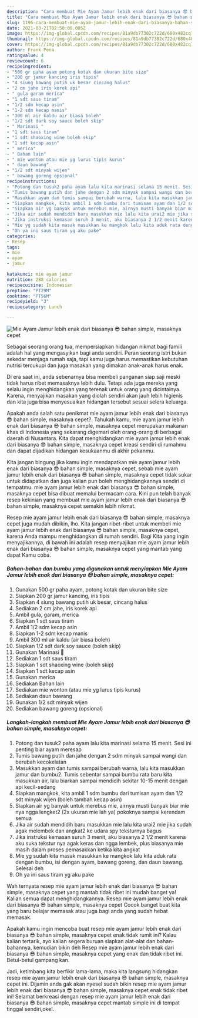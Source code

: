 ```yaml
---
description: "Cara membuat Mie Ayam Jamur lebih enak dari biasanya 😎 bahan simple, masaknya cepet Sederhana Untuk Jualan"
title: "Cara membuat Mie Ayam Jamur lebih enak dari biasanya 😎 bahan simple, masaknya cepet Sederhana Untuk Jualan"
slug: 1196-cara-membuat-mie-ayam-jamur-lebih-enak-dari-biasanya-bahan-simple-masaknya-cepet-sederhana-untuk-jualan
date: 2021-03-21T02:50:00.005Z
image: https://img-global.cpcdn.com/recipes/81a9db77302c722d/680x482cq70/mie-ayam-jamur-lebih-enak-dari-biasanya-😎-bahan-simple-masaknya-cepet-foto-resep-utama.jpg
thumbnail: https://img-global.cpcdn.com/recipes/81a9db77302c722d/680x482cq70/mie-ayam-jamur-lebih-enak-dari-biasanya-😎-bahan-simple-masaknya-cepet-foto-resep-utama.jpg
cover: https://img-global.cpcdn.com/recipes/81a9db77302c722d/680x482cq70/mie-ayam-jamur-lebih-enak-dari-biasanya-😎-bahan-simple-masaknya-cepet-foto-resep-utama.jpg
author: Frank Pena
ratingvalue: 4
reviewcount: 6
recipeingredient:
- "500 gr paha ayam potong kotak dan ukuran bite size"
- "200 gr jamur kancing iris tipis"
- "4 siung bawang putih uk besar cincang halus"
- "2 cm jahe iris korek api"
- " gula garam merica"
- "1 sdt saus tiram"
- "1/2 sdm kecap asin"
- "1-2 sdm kecap manis"
- "300 ml air kaldu air biasa boleh"
- "1/2 sdt dark soy sauce boleh skip"
- " Marinasi "
- "1 sdt saus tiram"
- "1 sdt shaoxing wine boleh skip"
- "1 sdt kecap asin"
- " merica"
- " Bahan lain"
- " mie wonton atau mie yg lurus tipis kurus"
- " daun bawang"
- "1/2 sdt minyak wijen"
- " bawang goreng opsional"
recipeinstructions:
- "Potong dan tusuk2 paha ayam lalu kita marinasi selama 15 menit. Sesi ini penting biar ayam meresap"
- "Tumis bawang putih dan jahe dengan 2 sdm minyak sampai wangi dan berubah kecokelatan"
- "Masukkan ayam dan tumis sampai berubah warna, lalu kita masukkan jamur dan bumbu2. Tumis sebentar sampai bumbu rata baru kita masukkan air, lalu biarkan sampai mendidih sekitar 10-15 menit dengan api kecil-sedang"
- "Siapkan mangkok, kita ambil 1 sdm bumbu dari tumisan ayam dan 1/2 sdt minyak wijen (boleh tambah kecap asin)"
- "Siapkan air yg banyak untuk merebus mie, airnya musti banyak biar mie nya ngga lengket2 (2x ukuran mie lah ya) pokoknya sampai kerendam semua"
- "Jika air sudah mendidih baru masukkan mie lalu kita urai2 mie jika sudah agak melembek dan angkat2 ke udara spy teksturnya bagus"
- "Jika instruksi kemasan suruh 3 menit, aku biasanya 2 1/2 menit karena aku suka tekstur nya agak keras dan ngga lembek, plus biasanya mie masih dalam proses pemasakkan ketika kita angkat"
- "Mie yg sudah kita masak masukkan ke mangkok lalu kita aduk rata dengan bumbu, isi dengan ayam, bawang goreng, dan daun bawang. Selesai deh"
- "Oh ya ini saus tiram yg aku pake"
categories:
- Resep
tags:
- mie
- ayam
- jamur

katakunci: mie ayam jamur 
nutrition: 288 calories
recipecuisine: Indonesian
preptime: "PT29M"
cooktime: "PT56M"
recipeyield: "3"
recipecategory: Lunch

---
```



![Mie Ayam Jamur lebih enak dari biasanya 😎 bahan simple, masaknya cepet](https://img-global.cpcdn.com/recipes/81a9db77302c722d/680x482cq70/mie-ayam-jamur-lebih-enak-dari-biasanya-😎-bahan-simple-masaknya-cepet-foto-resep-utama.jpg)

Sebagai seorang orang tua, mempersiapkan hidangan nikmat bagi famili adalah hal yang mengasyikan bagi anda sendiri. Peran seorang istri bukan sekedar menjaga rumah saja, tapi kamu juga harus memastikan kebutuhan nutrisi tercukupi dan juga masakan yang dimakan anak-anak harus enak.

Di era  saat ini, anda sebenarnya bisa membeli panganan siap saji meski tidak harus ribet memasaknya lebih dulu. Tetapi ada juga mereka yang selalu ingin menghidangkan yang terenak untuk orang yang dicintainya. Karena, menyajikan masakan yang diolah sendiri akan jauh lebih higienis dan kita juga bisa menyesuaikan hidangan tersebut sesuai selera keluarga. 



Apakah anda salah satu penikmat mie ayam jamur lebih enak dari biasanya 😎 bahan simple, masaknya cepet?. Tahukah kamu, mie ayam jamur lebih enak dari biasanya 😎 bahan simple, masaknya cepet merupakan makanan khas di Indonesia yang sekarang digemari oleh orang-orang di berbagai daerah di Nusantara. Kita dapat menghidangkan mie ayam jamur lebih enak dari biasanya 😎 bahan simple, masaknya cepet kreasi sendiri di rumahmu dan dapat dijadikan hidangan kesukaanmu di akhir pekanmu.

Kita jangan bingung jika kamu ingin mendapatkan mie ayam jamur lebih enak dari biasanya 😎 bahan simple, masaknya cepet, sebab mie ayam jamur lebih enak dari biasanya 😎 bahan simple, masaknya cepet tidak sukar untuk didapatkan dan juga kalian pun boleh menghidangkannya sendiri di tempatmu. mie ayam jamur lebih enak dari biasanya 😎 bahan simple, masaknya cepet bisa dibuat memalui bermacam cara. Kini pun telah banyak resep kekinian yang membuat mie ayam jamur lebih enak dari biasanya 😎 bahan simple, masaknya cepet semakin lebih nikmat.

Resep mie ayam jamur lebih enak dari biasanya 😎 bahan simple, masaknya cepet juga mudah dibikin, lho. Kita jangan ribet-ribet untuk membeli mie ayam jamur lebih enak dari biasanya 😎 bahan simple, masaknya cepet, karena Anda mampu menghidangkan di rumah sendiri. Bagi Kita yang ingin menyajikannya, di bawah ini adalah resep menyajikan mie ayam jamur lebih enak dari biasanya 😎 bahan simple, masaknya cepet yang mantab yang dapat Kamu coba.

<!--inarticleads1-->

##### Bahan-bahan dan bumbu yang digunakan untuk menyiapkan Mie Ayam Jamur lebih enak dari biasanya 😎 bahan simple, masaknya cepet:

1. Gunakan 500 gr paha ayam, potong kotak dan ukuran bite size
1. Siapkan 200 gr jamur kancing, iris tipis
1. Siapkan 4 siung bawang putih uk besar, cincang halus
1. Sediakan 2 cm jahe, iris korek api
1. Ambil  gula, garam, merica
1. Siapkan 1 sdt saus tiram
1. Ambil 1/2 sdm kecap asin
1. Siapkan 1-2 sdm kecap manis
1. Ambil 300 ml air kaldu (air biasa boleh)
1. Siapkan 1/2 sdt dark soy sauce (boleh skip)
1. Gunakan  Marinasi 🐔
1. Sediakan 1 sdt saus tiram
1. Siapkan 1 sdt shaoxing wine (boleh skip)
1. Siapkan 1 sdt kecap asin
1. Gunakan  merica
1. Sediakan  Bahan lain
1. Sediakan  mie wonton (atau mie yg lurus tipis kurus)
1. Sediakan  daun bawang
1. Gunakan 1/2 sdt minyak wijen
1. Sediakan  bawang goreng (opsional)




<!--inarticleads2-->

##### Langkah-langkah membuat Mie Ayam Jamur lebih enak dari biasanya 😎 bahan simple, masaknya cepet:

1. Potong dan tusuk2 paha ayam lalu kita marinasi selama 15 menit. Sesi ini penting biar ayam meresap
1. Tumis bawang putih dan jahe dengan 2 sdm minyak sampai wangi dan berubah kecokelatan
1. Masukkan ayam dan tumis sampai berubah warna, lalu kita masukkan jamur dan bumbu2. Tumis sebentar sampai bumbu rata baru kita masukkan air, lalu biarkan sampai mendidih sekitar 10-15 menit dengan api kecil-sedang
1. Siapkan mangkok, kita ambil 1 sdm bumbu dari tumisan ayam dan 1/2 sdt minyak wijen (boleh tambah kecap asin)
1. Siapkan air yg banyak untuk merebus mie, airnya musti banyak biar mie nya ngga lengket2 (2x ukuran mie lah ya) pokoknya sampai kerendam semua
1. Jika air sudah mendidih baru masukkan mie lalu kita urai2 mie jika sudah agak melembek dan angkat2 ke udara spy teksturnya bagus
1. Jika instruksi kemasan suruh 3 menit, aku biasanya 2 1/2 menit karena aku suka tekstur nya agak keras dan ngga lembek, plus biasanya mie masih dalam proses pemasakkan ketika kita angkat
1. Mie yg sudah kita masak masukkan ke mangkok lalu kita aduk rata dengan bumbu, isi dengan ayam, bawang goreng, dan daun bawang. Selesai deh
1. Oh ya ini saus tiram yg aku pake




Wah ternyata resep mie ayam jamur lebih enak dari biasanya 😎 bahan simple, masaknya cepet yang mantab tidak ribet ini mudah banget ya! Kalian semua dapat menghidangkannya. Resep mie ayam jamur lebih enak dari biasanya 😎 bahan simple, masaknya cepet Cocok banget buat kita yang baru belajar memasak atau juga bagi anda yang sudah hebat memasak.

Apakah kamu ingin mencoba buat resep mie ayam jamur lebih enak dari biasanya 😎 bahan simple, masaknya cepet enak tidak rumit ini? Kalau kalian tertarik, ayo kalian segera buruan siapkan alat-alat dan bahan-bahannya, kemudian bikin deh Resep mie ayam jamur lebih enak dari biasanya 😎 bahan simple, masaknya cepet yang enak dan tidak ribet ini. Betul-betul gampang kan. 

Jadi, ketimbang kita berfikir lama-lama, maka kita langsung hidangkan resep mie ayam jamur lebih enak dari biasanya 😎 bahan simple, masaknya cepet ini. Dijamin anda gak akan nyesel sudah bikin resep mie ayam jamur lebih enak dari biasanya 😎 bahan simple, masaknya cepet enak tidak ribet ini! Selamat berkreasi dengan resep mie ayam jamur lebih enak dari biasanya 😎 bahan simple, masaknya cepet mantab simple ini di tempat tinggal sendiri,oke!.

